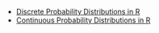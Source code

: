 - [Discrete Probability Distributions in R](DistProbDist.html)
- [Continuous Probability Distributions in R](ContProbDist.html)
